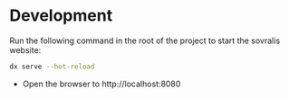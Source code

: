 # Development

Run the following command in the root of the project to start the sovralis website:

```bash
dx serve --hot-reload
```

- Open the browser to http://localhost:8080

